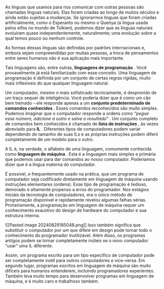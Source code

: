 As línguas que usamos para nos comunicar com outras pessoas são chamadas línguas naturais. Elas foram criadas ao longo de muitos séculos e ainda estão sujeitas a mudanças. Se ignorarmos línguas que foram criadas artificialmente, como o Esperanto ou mesmo o Quenya (a língua usada pelos elfos no mundo de Tolkien), podemos dizer que as línguas naturais evoluíram quase independentemente, naturalmente; uma evolução sobre a qual temos pouco ou nenhum controle.

As formas dessas línguas são definidas por padrões internacionais e, embora sejam compreendidas por muitas pessoas, a troca de pensamentos entre seres humanos não é sua aplicação mais importante.

Tais linguagens são, entre outras, **linguagens de programação** . Você provavelmente já está familiarizado com esse conceito. Uma linguagem de programação é definida por um conjunto de certas regras rígidas, muito mais inflexíveis do que qualquer linguagem natural.

Um computador, mesmo o mais sofisticado tecnicamente, é desprovido de um traço sequer de inteligência. Você poderia dizer que é como um cão bem treinado – ele responde apenas a um **conjunto predeterminado de comandos conhecidos** . Esses comandos reconhecidos são muito simples. Podemos imaginar que o computador responde a ordens como _“pegue esse número, adicione a outro e salve o resultado”_ . Um conjunto completo de comandos bem conhecidos é chamado de **lista de instruções** , às vezes abreviado para **IL** . Diferentes tipos de computadores podem variar dependendo do tamanho de suas ILs e as próprias instruções podem diferir completamente de um modelo para o outro.

A IL é, na verdade, o alfabeto de uma linguagem, comumente conhecida como **linguagem de máquina** . Esta é a linguagem mais simples e primária que podemos usar para dar comandos ao nosso computador. Poderíamos dizer que é a língua materna do computador.

É possível, e frequentemente usado na prática, que um programa de computador seja codificado diretamente em linguagem de máquina usando instruções elementares (ordens). Esse tipo de programação é tedioso, demorado e altamente propenso a erros do programador. Nos estágios iniciais da tecnologia de computadores, era o único método de programação disponível e rapidamente revelou algumas falhas sérias. Primeiramente, a programação em linguagem de máquina requer um conhecimento exaustivo do design de hardware do computador e sua estrutura interna.

![[Pasted image 20240829185048.png]]
Isso também significa que substituir o computador por um que difere em design pode tornar todo o conhecimento do programador inutilizável. Além disso, os programas antigos podem se tornar completamente inúteis se o novo computador “usar” uma IL diferente. 

Assim, um programa escrito para um tipo específico de computador pode ser completamente inútil para outros computadores e vice-versa. Em segundo lugar, programas escritos em linguagem de máquina são muito difíceis para humanos entenderem, incluindo programadores experientes. Também leva muito tempo para desenvolver programas em linguagem de máquina, e é muito caro e trabalhoso também.




















